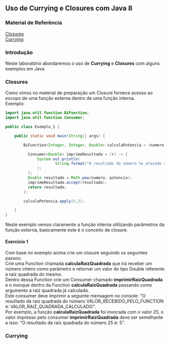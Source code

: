 ## Uso de Currying e Closures com Java 8

### Material de Referência
[Closures](https://klauslaube.com.br/2011/05/29/afinal-o-que-sao-closures.html)<br/>
[Currying](https://www.geeksforgeeks.org/currying-functions-in-java-with-examples/)

### Introdução
Neste laboratório abordaremos o uso de **Currying** e **Closures** com alguns exemplos em Java.

### Closures
Como vimos no material de preparação um Closure fornece acesso ao escopo de uma função externa dentro de uma função interna.<br/>
Exemplo: 
```java
import java.util.function.BiFunction;
import java.util.function.Consumer;

public class Exemplo_1 {

    public static void main(String[] args) {

        BiFunction<Integer, Integer, Double> calculaPotencia = (numero, potencia) -> {

          Consumer<Double> imprimeResultado = (r) -> {
              System.out.println(
                      String.format("O resultado do número %s elevado à %s foi: %s", numero, potencia, r)
              );
          };
          Double resultado = Math.pow(numero, potencia);
          imprimeResultado.accept(resultado);
          return resultado;
        };

        calculaPotencia.apply(5,2);

    }
}
```
Neste exemplo vemos claramente a função interna utilizando parâmetros da função externa, basicamente este é o conceito de closure.

#### Exercício 1
Com base no exemplo acima crie um closure seguindo os seguintes passos:<br/>
Crie uma Function chamada **calculaRaizQuadrada** que irá receber um número inteiro como parâmetro e retornar um valor do tipo Double referente a raiz quadrada do mesmo.<br/>
Dentro dessa Function crie um Consumer chamado **imprimirRaizQuadrada** e o invoque dentro da Function **calculaRaizQuadrada** passando como argumento a raiz quadrada já calculada.<br/>
Este consumer deve imprimir a seguinte mensagem no console: "O resultado da raiz quadrada do número VALOR_RECEBIDO_PELO_FUNCTION é: VALOR_RAIZ_QUADRADA_CALCULADO".<br/>
Por exemplo, a função **calculaRaizQuadrada** foi invocada com o valor 25, o valor impresso pelo consumer **imprimirRaizQuadrada** deve ser semelhante a isso: "O resultado da raiz quadrada do número 25 é: 5".<br/>
  

### Currying
